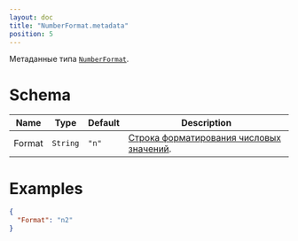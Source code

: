 ```yaml
---
layout: doc
title: "NumberFormat.metadata"
position: 5
---
```


Метаданные типа [`NumberFormat`](../).

# Schema

Name|Type|Default|Description
----|----|-------|-----------
Format|`String`|`"n"`|[Строка форматирования числовых значений](../NumberFormat.format).


# Examples

```json
{
  "Format": "n2"
}
```
